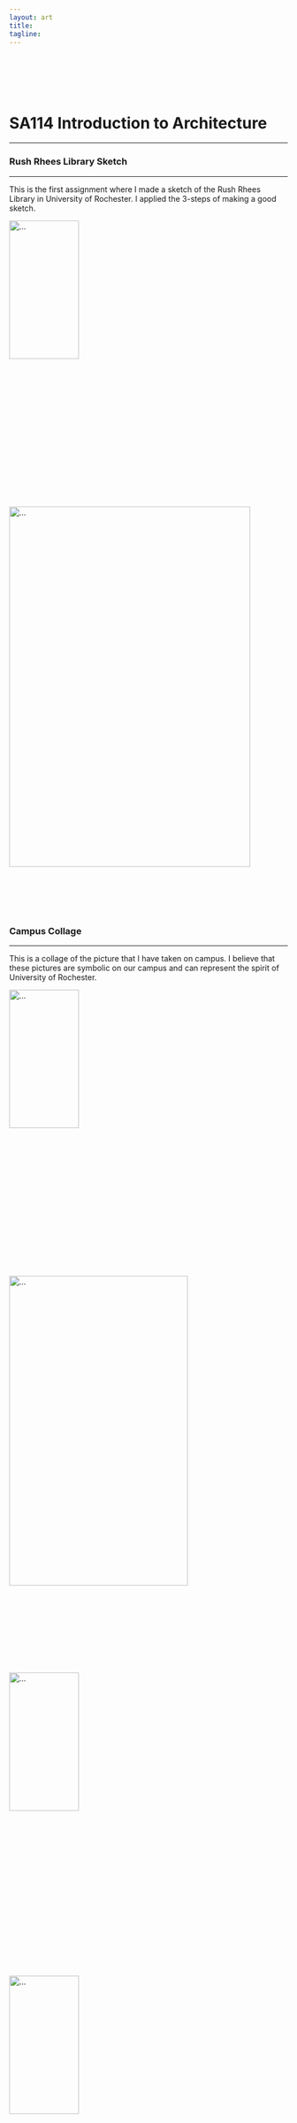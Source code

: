 ```yaml
---
layout: art
title: 
tagline:
---
```


<div class = "visible-xs">
<br><br><br><br>
</div>



<h1>SA114 Introduction to Architecture</h1>
<hr>


<div id = "A1">

<h3>Rush Rhees Library Sketch</h3>
<hr>
<p>This is the first assignment where I made a sketch of the Rush Rhees Library in University of Rochester. I applied the 3-steps of making a good sketch.</p>



<img src="{{ site.BASE_PATH }}/assets/img/SA114/Li-Kai,Chi_Assignment1/PartA_Sketch/Li-Kai,Chi_Rush-Rhees.jpg" alt="..." style="max-height: 500px; width: 50%;" class="img-thumbnail"/>

<br>
<br>
<img src="{{ site.BASE_PATH }}/assets/img/SA114/Li-Kai,Chi_Assignment1/PartA_Sketch/RRsketch.jpg" alt="..." style="max-height: 700px; width: 93%;" class="img-thumbnail"/>
<br>

<br>
</div>



<div id = "A2">
<br>
<h3>Campus Collage</h3>
<hr>

<p>This is a collage of the picture that I have taken on campus. I believe that these pictures are symbolic on our campus and can represent the spirit of University of Rochester. </p> 


<img src="{{ site.BASE_PATH }}/assets/img/SA114/Li-Kai,Chi_Assignment1/PartB_Collage/Li-Kai,Chi_Collage1.jpg" alt="..." style="max-height: 500px; width: 50%;"/>
<br>
<br>
<img src="{{ site.BASE_PATH }}/assets/img/SA114/Li-Kai,Chi_Assignment1/PartB_Collage/Li-Kai,Chi_Collage2.jpg" alt="..." style="max-height: 700px; width: 80%;"/>
<br><br>
<img src="{{ site.BASE_PATH }}/assets/img/SA114/Li-Kai,Chi_Assignment1/PartB_Collage/Li-Kai,Chi_Collage3.jpg" alt="..." style="max-height: 500px; width: 50%;"/>

<br><br>
<img src="{{ site.BASE_PATH }}/assets/img/SA114/Li-Kai,Chi_Assignment1/PartB_Collage/Li-Kai,Chi_Collage4.jpg" alt="..." style="max-height: 500px; width: 50%;"/>

<br>
<br>

</div>


<div id = "A3">
<br>
<h3>Change a Place</h3>
<hr>
<p>In this assignment, we had to modify a place based on our imagination. I picked the Rush Rhees Library as the place that I am going to modify and drew a imaginary design based on it.

<img src="{{ site.BASE_PATH }}/assets/img/SA114/Li-Kai_Chi_Assignment2.jpg" alt="..." style="max-height: 500px; width: 80%;" class="img-thumbnail"/>
<br>
</div>



<div id = "A4">
<br>
<h3>Mandala</h3>
<hr>
<p>We created our own mandalas in this assignment. My mandala symbolizes freedom and unity because I believe that all men are free and people should treat others nicely with respect.

<img src="{{ site.BASE_PATH }}/assets/img/SA114/Li-Kai_Chi_Assignment3.jpg" alt="..." style="max-height: 500px; width: 80%;" class="img-thumbnail" />
<br>
</div>



<div id = "A5">
<br>
<h3>Symbol</h3>
<hr>
<p>This is my symbol. It symbolizes what I believed in the most which is hard work and friendship.</p>
<img src="{{ site.BASE_PATH }}/assets/img/SA114/Symbol.jpg" alt="..." style="max-height: 500px; width: 93%;" class="img-thumbnail"/>
<br>
</div>



<div id = "A6">
<br>
<h3>Concrete</h3>
<hr>
<p>In this assignment, we make our symbol concrete. It was a really fun exercise and I had a lot of fun making and pouring concrete.</p>

<img src="{{ site.BASE_PATH }}/assets/img/SA114/Li-Kai_Chi_Symbol.jpg" alt="..." style="max-height: 500px; width: 60%;" class="img-thumbnail"/>
<br>
</div>



<div id = "A7">
<br>
<h3>Meditation Space</h3>
<hr>
<p>This is the meditation space that I believe is the best for people to meditate in. The reason is because that I believe people should meditate in nature so that they can remain calm and peaceful when they meditate.</p>

<img src="{{ site.BASE_PATH }}/assets/img/SA114/Li-Kai_Chi_Meditation_Space.jpg" alt="..." style="max-height: 500px; width: 60%;" class="img-thumbnail" />
<br>
</div>


<br>
<br>
<br>
<br>
